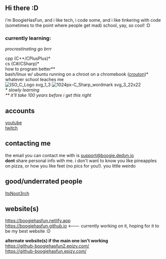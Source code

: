 ## Hi there :D
i'm BoogieHasFun, and i like tech, i code some, and i like tinkering with code (sometimes to the point where people get mad)
school, yay, so cool! :D 


### currently learning:
_procrastinating go brrr_ 

cpp (C++/CPlusPlus)*
<br> cs (C#/CSharp)*
<br> how to program better**
<br> bash/linux w/ ubuntu running on a chroot on a chromebook ([crouton](https://github.com/dnschneid/crouton))*
<br> whatever school teaches me <br>
![ISO_C_Logo svg_1_3](https://github.com/BoogieHasFun/BoogieHasFun/assets/76754631/c182103a-5e95-4490-997e-e273fc8a17af) ![1024px-C_Sharp_wordmark svg_3_22x22](https://github.com/BoogieHasFun/BoogieHasFun/assets/76754631/736dc097-bafc-4a99-9a2f-0b15c819289c) <br>
_* slowly learning_ <br>
_**_ _it'll take 100 years before i get this right_

## accounts 
[youtube](https://youtube.com/@boogiehasfun)
<br>[twitch](https://twitch.tv/boogiehasfun)


## contacting me
the email you can contact me with is support@boogie.dedyn.io <br>
**dont** share personal info with me. i don't want to know you like pineapples on pizza, or how you like feet (no pics for you!). you little weirdo

## good/underrated people <br>
[ItsNoot3rch](https://youtube.com/@ItsNoot3rch)

## website(s)
https://boogiehasfun.netlify.app <br>
https://boogiehasfun.github.io <--- currently working on it, hoping for it to be my best website :D
<br>

<b> alternate website(s) if the main one isn't working </b> <br>
https://github-boogiehasfun2.epizy.com/ <br>
https://github-boogiehasfun.epizy.com/ <br>



